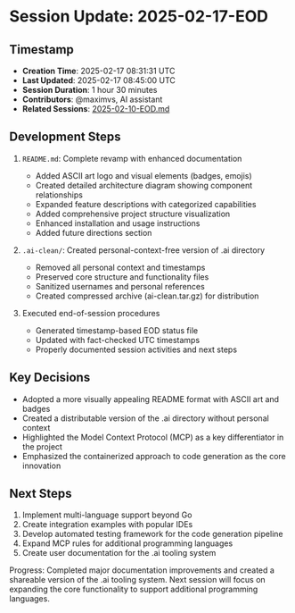 # Session Update: 2025-02-17-EOD

## Timestamp
- **Creation Time**: 2025-02-17 08:31:31 UTC
- **Last Updated**: 2025-02-17 08:45:00 UTC
- **Session Duration**: 1 hour 30 minutes
- **Contributors**: @maximvs, AI assistant
- **Related Sessions**: [2025-02-10-EOD.md](./2025-02-10-EOD.md)

## Development Steps

1. `README.md`: Complete revamp with enhanced documentation
   - Added ASCII art logo and visual elements (badges, emojis)
   - Created detailed architecture diagram showing component relationships
   - Expanded feature descriptions with categorized capabilities
   - Added comprehensive project structure visualization
   - Enhanced installation and usage instructions
   - Added future directions section

2. `.ai-clean/`: Created personal-context-free version of .ai directory
   - Removed all personal context and timestamps
   - Preserved core structure and functionality files
   - Sanitized usernames and personal references
   - Created compressed archive (ai-clean.tar.gz) for distribution

3. Executed end-of-session procedures
   - Generated timestamp-based EOD status file
   - Updated with fact-checked UTC timestamps
   - Properly documented session activities and next steps

## Key Decisions

- Adopted a more visually appealing README format with ASCII art and badges
- Created a distributable version of the .ai directory without personal context
- Highlighted the Model Context Protocol (MCP) as a key differentiator in the project
- Emphasized the containerized approach to code generation as the core innovation

## Next Steps

1. Implement multi-language support beyond Go
2. Create integration examples with popular IDEs
3. Develop automated testing framework for the code generation pipeline
4. Expand MCP rules for additional programming languages
5. Create user documentation for the .ai tooling system

Progress: Completed major documentation improvements and created a shareable version of the .ai tooling system. Next session will focus on expanding the core functionality to support additional programming languages.

